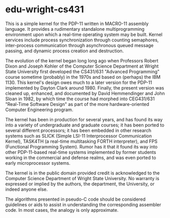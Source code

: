 edu-wright-cs431
================

This is a simple kernel for the PDP-11 written in MACRO-11 assembly
language. It provides a rudimentary standalone multiprogramming
environment upon which a real-time operating system may be built. Kernel
services include process synchronization through counting semaphores,
inter-process communication through asynchronous queued message passing,
and dynamic process creation and destruction.

The evolution of the kernel began long long ago when Professors Robert
Dixon and Joseph Kohler of the Computer Science Department at Wright
State University first developed the CS431/631 "Advanced Programming"
course sometime (probably) in the 1970s and based on (perhaps) the IBM
1130. This kernel's design owes much to a later version for the PDP-11
implemented by Dayton Clark around 1980. Finally, the present version
was cleaned up, enhanced, and documented by David Hemmendinger and
John Sloan in 1982, by which time the course had morphed into CEG431/631
"Real-Time Software Design" as part of the more hardware-oriented Computer
Engineering program.

The kernel has been in production for several years, and has found its
way into a variety of undergraduate and graduate courses; it has been
ported to several different processors; it has been embedded in other
research systems such as SLICK (Simple LSI-11 Interprocessor Communication
Kernel), TASK4TH (a real-time multitasking FORTH interpreter), and FPS
(Functional Programming System). Rumor has it that it found its way into
other PDP-11-based real-time systems implemented by former students
working in the commercial and defense realms, and was even ported to
early microprocessor systems.

The kernel is in the public domain provided credit is acknowledged to
the Computer Science Department of Wright State University. No warranty
is expressed or implied by the authors, the department, the University,
or indeed anyone else.

The algorithms presented in pseudo-C code should be considered guidelines
or aids to assist in understanding the corresponding assembler code. In
most cases, the analogy is only approximate.
